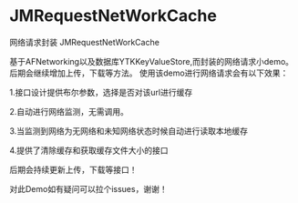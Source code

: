 # JMRequestNetWorkCache
网络请求封装
JMRequestNetWorkCache

基于AFNetworking以及数据库YTKKeyValueStore,而封装的网络请求小demo。后期会继续增加上传，下载等方法。 使用该demo进行网络请求会有以下效果：

1.接口设计提供布尔参数，选择是否对该url进行缓存

2.自动进行网络监测，无需调用。

3.当监测到网络为无网络和未知网络状态时候自动进行读取本地缓存

4.提供了清除缓存和获取缓存文件大小的接口

后期会持续更新上传，下载等接口！

对此Demo如有疑问可以拉个issues，谢谢！
